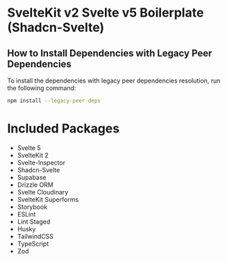 # SvelteKit v2 Svelte v5 Boilerplate (Shadcn-Svelte)

## How to Install Dependencies with Legacy Peer Dependencies

To install the dependencies with legacy peer dependencies resolution, run the following command:

```bash
npm install --legacy-peer-deps
```

# Included Packages

- Svelte 5
- SvelteKit 2
- Svelte-Inspector
- Shadcn-Svelte
- Supabase
- Drizzle ORM
- Svelte Cloudinary
- SvelteKit Superforms
- Storybook
- ESLint
- Lint Staged
- Husky
- TailwindCSS
- TypeScript
- Zod
